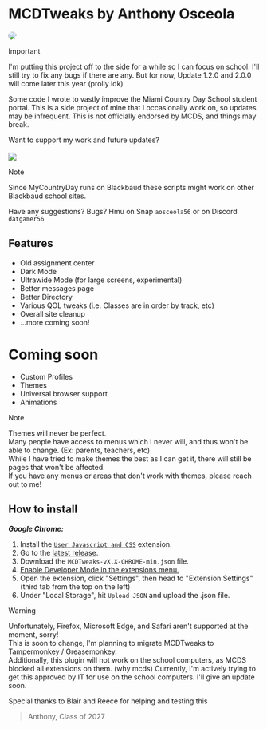 # MCDTweaks by Anthony Osceola
<img src="https://i.ibb.co/G9KZJ8z/Screenshot-2024-08-31-005916.png" style="text-align: center; border-radius: 10px;">

> [!IMPORTANT]
> I'm putting this project off to the side for a while so I can focus on school.
> I'll still try to fix any bugs if there are any.
> But for now, Update 1.2.0 and 2.0.0 will come later this year (prolly idk)

Some code I wrote to vastly improve the Miami Country Day School student portal.
This is a side project of mine that I occasionally work on, so updates may be infrequent.
This is not officially endorsed by MCDS, and things may break.

Want to support my work and future updates? <br /><br />
<a href="https://www.buymeacoffee.com/aosceola56"><img src="https://img.buymeacoffee.com/button-api/?text=pay me fr&emoji=:pray:&slug=aosceola56&button_colour=5F7FFF&font_colour=ffffff&font_family=Cookie&outline_colour=000000&coffee_colour=FFDD00" /></a>

> [!NOTE]
> Since MyCountryDay runs on Blackbaud these scripts might work on other Blackbaud school sites.

Have any suggestions? Bugs? Hmu on Snap `aosceola56` or on Discord `datgamer56`

## Features

- Old assignment center
- Dark Mode
- Ultrawide Mode (for large screens, experimental)
- Better messages page
- Better Directory
- Various QOL tweaks (i.e. Classes are in order by track, etc)
- Overall site cleanup
- ...more coming soon!

# Coming soon
- Custom Profiles
- Themes
- Universal browser support
- Animations

> [!NOTE]
> Themes will never be perfect. <br />
> Many people have access to menus which I never will, and thus won't be able to change. (Ex: parents, teachers, etc) <br />
> While I have tried to make themes the best as I can get it, there will still be pages that won't be affected. <br />
> If you have any menus or areas that don't work with themes, please reach out to me! <br />

## How to install

***Google Chrome:***

1. Install the [`User Javascript and CSS`](https://chromewebstore.google.com/detail/user-javascript-and-css/nbhcbdghjpllgmfilhnhkllmkecfmpld?hl=en&pli=1) extension.
2. Go to the [latest release](https://github.com/aosceola27/MCDTweaks/releases/latest).
3. Download the `MCDTweaks-vX.X-CHROME-min.json` file.
4. [Enable Developer Mode in the extensions menu.](https://developer.chrome.com/docs/extensions/reference/api/userScripts?hl=en#developer_mode_for_extension_users)
5. Open the extension, click "Settings", then head to "Extension Settings" (third tab from the top on the left)
6. Under "Local Storage", hit `Upload JSON` and upload the .json file.

> [!WARNING]
> Unfortunately, Firefox, Microsoft Edge, and Safari aren't supported at the moment, sorry! <br />
> This is soon to change, I'm planning to migrate MCDTweaks to Tampermonkey / Greasemonkey. <br />
> Additionally, this plugin will not work on the school computers, as MCDS blocked all extensions on them. (why mcds)
> Currently, I'm actively trying to get this approved by IT for use on the school computers. I'll give an update soon.

Special thanks to Blair and Reece for helping and testing this
> Anthony, Class of 2027
